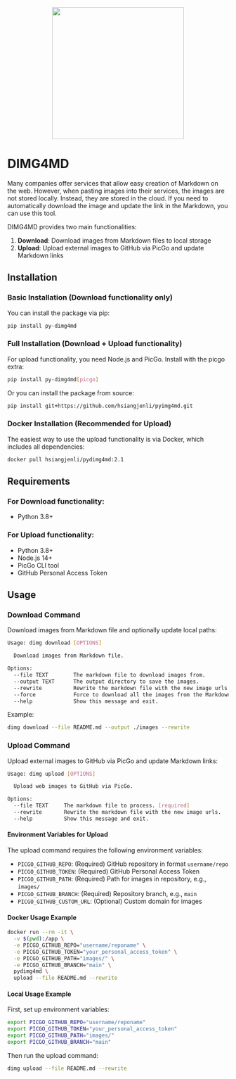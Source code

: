 <div align="center">
    <img width="300px" src="image/cover.png">
</div>

# DIMG4MD

Many companies offer services that allow easy creation of Markdown on the web. However, when pasting images into their services, the images are not stored locally. Instead, they are stored in the cloud. If you need to automatically download the image and update the link in the Markdown, you can use this tool.

DIMG4MD provides two main functionalities:
1. **Download**: Download images from Markdown files to local storage
2. **Upload**: Upload external images to GitHub via PicGo and update Markdown links

## Installation

### Basic Installation (Download functionality only)

You can install the package via pip:
```bash
pip install py-dimg4md
```

### Full Installation (Download + Upload functionality)

For upload functionality, you need Node.js and PicGo. Install with the picgo extra:
```bash
pip install py-dimg4md[picgo]
```

Or you can install the package from source:
```bash
pip install git+https://github.com/hsiangjenli/pyimg4md.git
```

### Docker Installation (Recommended for Upload)

The easiest way to use the upload functionality is via Docker, which includes all dependencies:

```bash
docker pull hsiangjenli/pydimg4md:2.1
```

## Requirements

### For Download functionality:
- Python 3.8+

### For Upload functionality:
- Python 3.8+
- Node.js 14+
- PicGo CLI tool
- GitHub Personal Access Token

## Usage

### Download Command

Download images from Markdown file and optionally update local paths:

```bash
Usage: dimg download [OPTIONS]

  Download images from Markdown file.

Options:
  --file TEXT        The markdown file to download images from.
  --output TEXT      The output directory to save the images.
  --rewrite          Rewrite the markdown file with the new image urls.
  --force            Force to download all the images from the Markdown file.
  --help             Show this message and exit.
```

Example:
```bash
dimg download --file README.md --output ./images --rewrite
```

### Upload Command

Upload external images to GitHub via PicGo and update Markdown links:

```bash
Usage: dimg upload [OPTIONS]

  Upload web images to GitHub via PicGo.

Options:
  --file TEXT     The markdown file to process. [required]
  --rewrite       Rewrite the markdown file with the new image urls.
  --help          Show this message and exit.
```

#### Environment Variables for Upload

The upload command requires the following environment variables:

- `PICGO_GITHUB_REPO`: (Required) GitHub repository in format `username/repo`
- `PICGO_GITHUB_TOKEN`: (Required) GitHub Personal Access Token
- `PICGO_GITHUB_PATH`: (Required) Path for images in repository, e.g., `images/`
- `PICGO_GITHUB_BRANCH`: (Required) Repository branch, e.g., `main`
- `PICGO_GITHUB_CUSTOM_URL`: (Optional) Custom domain for images

#### Docker Usage Example

```bash
docker run --rm -it \
  -v $(pwd):/app \
  -e PICGO_GITHUB_REPO="username/reponame" \
  -e PICGO_GITHUB_TOKEN="your_personal_access_token" \
  -e PICGO_GITHUB_PATH="images/" \
  -e PICGO_GITHUB_BRANCH="main" \
  pydimg4md \
  upload --file README.md --rewrite
```

#### Local Usage Example

First, set up environment variables:
```bash
export PICGO_GITHUB_REPO="username/reponame"
export PICGO_GITHUB_TOKEN="your_personal_access_token"
export PICGO_GITHUB_PATH="images/"
export PICGO_GITHUB_BRANCH="main"
```

Then run the upload command:
```bash
dimg upload --file README.md --rewrite
```
